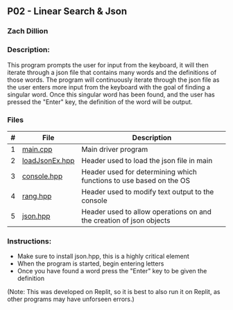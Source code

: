 ## P02 - Linear Search & Json
### Zach Dillion
### Description:

This program prompts the user for input from the keyboard, it will then iterate through a json file that contains many words and the definitions of those words.
The program will continuously iterate through the json file as the user enters more input from the keyboard with the goal of finding a singular word.
Once this singular word has been found, and the user has pressed the "Enter" key, the definition of the word will be output.

### Files

|   #   | File                                                                                                    | Description                                                         |
| :---: | ------------------------------------------------------------------------------------------------------- | ------------------------------------------------------------------- |
|   1   | [main.cpp](https://github.com/zrdillion/3013-Algorithms/blob/main/Assignments/P02/main.cpp)             | Main driver program                                                 |
|   2   | [loadJsonEx.hpp](https://github.com/zrdillion/3013-Algorithms/blob/main/Assignments/P02/loadJsonEx.hpp) | Header used to load the json file in main                           |
|   3   | [console.hpp](https://github.com/zrdillion/3013-Algorithms/blob/main/Assignments/P02/console.hpp)       | Header used for determining which functions to use based on the OS  |
|   4   | [rang.hpp](https://github.com/zrdillion/3013-Algorithms/blob/main/Assignments/P02/rang.hpp)             | Header used to modify text output to the console                    |
|   5   | [json.hpp](https://github.com/zrdillion/3013-Algorithms/blob/main/Assignments/P02/json.hpp)             | Header used to allow operations on and the creation of json objects |

### Instructions:
- Make sure to install json.hpp, this is a highly critical element
- When the program is started, begin entering letters
- Once you have found a word press the "Enter" key to be given the definition

(Note: This was developed on Replit, so it is best to also run it on Replit, as other programs may have unforseen errors.)

